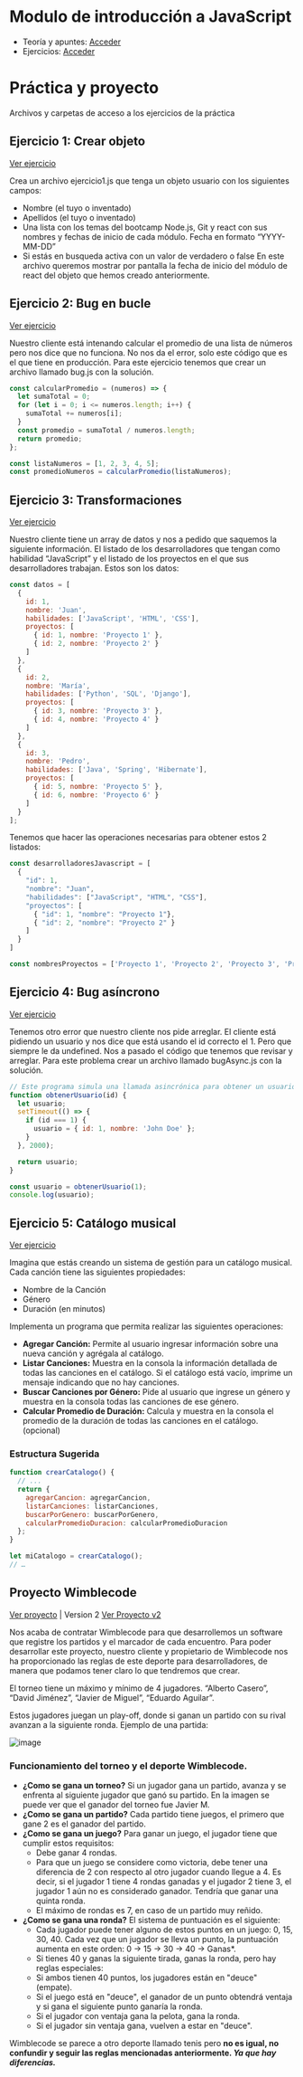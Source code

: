 # Modulo de introducción a JavaScript
- Teoría y apuntes: [Acceder](https://github.com/KodeLearning/01.-Javascript/tree/main/examples)
- Ejercicios: [Acceder](https://github.com/KodeLearning/01.-Javascript/tree/main/exercises)

# Práctica y proyecto
Archivos y carpetas de acceso a los ejercicios de la práctica
## Ejercicio 1: Crear objeto
[Ver ejercicio](https://github.com/KodeLearning/01.-Javascript/blob/main/practica/ejercicio1.js)

Crea un archivo ejercicio1.js que tenga un objeto usuario con los siguientes campos:
- Nombre (el tuyo o inventado)
- Apellidos (el tuyo o inventado)
- Una lista con los temas del bootcamp Node.js, Git y react con sus nombres y fechas
de inicio de cada módulo. Fecha en formato “YYYY-MM-DD”
- Si estás en busqueda activa con un valor de verdadero o false
En este archivo queremos mostrar por pantalla la fecha de inicio del módulo de react del
objeto que hemos creado anteriormente.

## Ejercicio 2: Bug en bucle
[Ver ejercicio](https://github.com/KodeLearning/01.-Javascript/blob/main/practica/bug.js)

Nuestro cliente está intenando calcular el promedio de una lista de números pero nos dice
que no funciona. No nos da el error, solo este código que es el que tiene en producción.
Para este ejercicio tenemos que crear un archivo llamado bug.js con la solución.
```js
const calcularPromedio = (numeros) => {
  let sumaTotal = 0;
  for (let i = 0; i <= numeros.length; i++) {
    sumaTotal += numeros[i];
  }
  const promedio = sumaTotal / numeros.length;
  return promedio;
};

const listaNumeros = [1, 2, 3, 4, 5];
const promedioNumeros = calcularPromedio(listaNumeros);
```

## Ejercicio 3: Transformaciones
[Ver ejercicio](https://github.com/KodeLearning/01.-Javascript/blob/main/practica/transform.js)

Nuestro cliente tiene un array de datos y nos a pedido que saquemos la siguiente
información. El listado de los desarrolladores que tengan como habilidad “JavaScript” y el
listado de los proyectos en el que sus desarrolladores trabajan.
Estos son los datos:

```js
const datos = [
  {
    id: 1,
    nombre: 'Juan',
    habilidades: ['JavaScript', 'HTML', 'CSS'],
    proyectos: [
      { id: 1, nombre: 'Proyecto 1' },
      { id: 2, nombre: 'Proyecto 2' }
    ]
  },
  {
    id: 2,
    nombre: 'María',
    habilidades: ['Python', 'SQL', 'Django'],
    proyectos: [
      { id: 3, nombre: 'Proyecto 3' },
      { id: 4, nombre: 'Proyecto 4' }
    ]
  },
  {
    id: 3,
    nombre: 'Pedro',
    habilidades: ['Java', 'Spring', 'Hibernate'],
    proyectos: [
      { id: 5, nombre: 'Proyecto 5' },
      { id: 6, nombre: 'Proyecto 6' }
    ]
  }
];
```

Tenemos que hacer las operaciones necesarias para obtener estos 2 listados:

```js
const desarrolladoresJavascript = [
  {
    "id": 1,
    "nombre": "Juan",
    "habilidades": ["JavaScript", "HTML", "CSS"],
    "proyectos": [
      { "id": 1, "nombre": "Proyecto 1"},
      { "id": 2, "nombre": "Proyecto 2" }
    ]
  }
]

const nombresProyectos = ['Proyecto 1', 'Proyecto 2', 'Proyecto 3', 'Proyecto 4', 'Proyecto 5', 'Proyecto 6']
```

## Ejercicio 4: Bug asíncrono
[Ver ejercicio](https://github.com/KodeLearning/01.-Javascript/blob/main/practica/bugAsync.js)

Tenemos otro error que nuestro cliente nos pide arreglar. El cliente está pidiendo un usuario
y nos dice que está usando el id correcto el 1. Pero que siempre le da undefined. Nos a
pasado el código que tenemos que revisar y arreglar. Para este problema crear un archivo
llamado bugAsync.js con la solución.

```js
// Este programa simula una llamada asincrónica para obtener un usuario
function obtenerUsuario(id) {
  let usuario;
  setTimeout(() => {
    if (id === 1) {
      usuario = { id: 1, nombre: 'John Doe' };
    }
  }, 2000);

  return usuario;
}

const usuario = obtenerUsuario(1);
console.log(usuario);
```

## Ejercicio 5: Catálogo musical
[Ver ejercicio](https://github.com/KodeLearning/01.-Javascript/tree/main/practica/music-catalog)

Imagina que estás creando un sistema de gestión para un catálogo musical.
Cada canción tiene las siguientes propiedades:
- Nombre de la Canción
- Género
- Duración (en minutos)

Implementa un programa que permita realizar las siguientes operaciones:
- **Agregar Canción:** Permite al usuario ingresar información sobre una nueva canción y
agrégala al catálogo.
- **Listar Canciones:** Muestra en la consola la información detallada de todas las canciones
en el catálogo. Si el catálogo está vacío, imprime un mensaje indicando que no hay
canciones.
- **Buscar Canciones por Género:** Pide al usuario que ingrese un género y muestra en la
consola todas las canciones de ese género.
- **Calcular Promedio de Duración:** Calcula y muestra en la consola el promedio de la
duración de todas las canciones en el catálogo. (opcional)

### Estructura Sugerida
```js
function crearCatalogo() {
  // ...
  return {
    agregarCancion: agregarCancion,
    listarCanciones: listarCanciones,
    buscarPorGenero: buscarPorGenero,
    calcularPromedioDuracion: calcularPromedioDuracion
  };
}

let miCatalogo = crearCatalogo();
// …
```

## Proyecto Wimblecode
[Ver proyecto](https://github.com/KodeLearning/01.-Javascript/tree/main/practica/wimblecode-sim) | Version 2 [Ver Proyecto v2](https://github.com/KodeLearning/01.-Javascript/tree/main/practica/wimblecode-sim/v2)

Nos acaba de contratar Wimblecode para que desarrollemos un software que registre los
partidos y el marcador de cada encuentro. Para poder desarrollar este proyecto, nuestro
cliente y propietario de Wimblecode nos ha proporcionado las reglas de este deporte para
desarrolladores, de manera que podamos tener claro lo que tendremos que crear.

El torneo tiene un máximo y mínimo de 4 jugadores. “Alberto Casero”, “David Jiménez”,
“Javier de Miguel”, “Eduardo Aguilar”.

Estos jugadores juegan un play-off, donde si ganan un partido con su rival avanzan a la
siguiente ronda. Ejemplo de una partida:

![image](https://github.com/KodeLearning/01.-Javascript/assets/143560348/0e2c5f00-0395-4302-97f7-954cf6e482f7)

### Funcionamiento del torneo y el deporte Wimblecode.
- **¿Como se gana un torneo?** Si un jugador gana un partido, avanza y se enfrenta al
siguiente jugador que ganó su partido. En la imagen se puede ver que el ganador del
torneo fue Javier M.
- **¿Como se gana un partido?** Cada partido tiene juegos, el primero que gane 2 es el
ganador del partido.
- **¿Como se gana un juego?** Para ganar un juego, el jugador tiene que cumplir estos
requisitos:
  - Debe ganar 4 rondas.
  - Para que un juego se considere como victoria, debe tener una diferencia de 2
con respecto al otro jugador cuando llegue a 4. Es decir, si el jugador 1 tiene
4 rondas ganadas y el jugador 2 tiene 3, el jugador 1 aún no es considerado
ganador. Tendría que ganar una quinta ronda.
  - El máximo de rondas es 7, en caso de un partido muy reñido.
- **¿Como se gana una ronda?** El sistema de puntuación es el siguiente:
  - Cada jugador puede tener alguno de estos puntos en un juego: 0, 15, 30, 40.
Cada vez que un jugador se lleva un punto, la puntuación aumenta en este
orden: 0 -> 15 -> 30 -> 40 -> Ganas*.
  - Si tienes 40 y ganas la siguiente tirada, ganas la ronda, pero hay reglas
especiales:
  - Si ambos tienen 40 puntos, los jugadores están en "deuce" (empate).
  - Si el juego está en "deuce", el ganador de un punto obtendrá ventaja
y si gana el siguiente punto ganaría la ronda.
  - Si el jugador con ventaja gana la pelota, gana la ronda.
  - Si el jugador sin ventaja gana, vuelven a estar en "deuce".

Wimblecode se parece a otro deporte llamado tenis pero **no es igual, no confundir y
seguir las reglas mencionadas anteriormente. _Ya que hay diferencias._**




